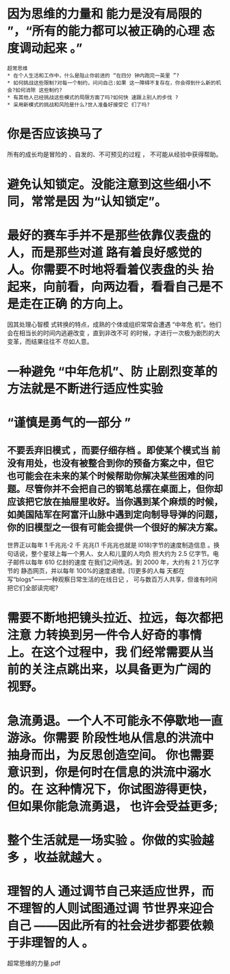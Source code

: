 # 因为思维的力量和 能力是没有局限的 ”，“所有的能力都可以被正确的心理 态度调动起来 。”
```
超常思维
* 在个人生活和工作中，什么是阻止你前进的 “在四分 钟内跑完一英里 ”?
* 如何挑战这些限制?对每一个制约，问问自己:如果 这一障碍不复存在，你会得到什么新的机会?如何消除 这些制约?
* 有其他人已经挑战这些模式的局限方面了吗?如何快 速跟上别人的步伐 ?
* 采用新模式的挑战和风险是什么?世人准备好接受它 们了吗?
```

# 你是否应该换马了
所有的成长均是冒险的 、自发的、不可预见的过程 ，
不可能从经验中获得帮助。

# 避免认知锁定。没能注意到这些细小不同，常常是因 为“认知锁定”。

# 最好的赛车手并不是那些依靠仪表盘的人，而是那些对道 路有着良好感觉的人。你需要不时地将看着仪表盘的头 抬起来，向前看，向两边看，看看自己是不是走在正确 的方向上。
因其处理心智模 式转换的特点，成熟的个体或组织常常会遭遇 “中年危 机”。他们会在相当长的时间内逃避改变 ，直到非改不可 的时候，才进行一次极为剧烈的大变革，而结果往往不 尽如人意。

# 一种避免 “中年危机”、防 止剧烈变革的方法就是不断进行适应性实验
# “谨慎是勇气的一部分 ”

## 不要丢弃旧模式 ，而要仔细存档 。即使某个模式当 前没有用处，也没有被整合到你的预备方案之中，但它 也可能会在未来的某个时候帮助你解决某些困难的问 题。尽管你并不会把自己的钢笔总摆在桌面上，但你却 应该把它放在抽屉里收好。当你遇到某个麻烦的时候， 如美国陆军在阿富汗山脉中遇到定向制导导弹的问题， 你的旧模型之一很有可能会提供一个很好的解决方案。
世界正以每年 1 千兆兆-2 千 兆兆(1 千兆兆也就是 l018)字节的速度制造信息 。换 句话说，整个星球上每一个男人、女人和儿童的人均负 担大约为 2.5 亿字节。电子邮件以每年 610 亿封的速度 在我们之间传送。到 2000 年，大约有 2 1 万亿字节的 静态网页，并以每年 100%的速度递增。[1]更多的人每 天都在写“blogs"——一种观察日常生活的在线日记 ， 可与数百万人共享，但谁有时间把它们全部读完呢?

# 需要不断地把镜头拉近、拉远，每次都把注意 力转换到另一件令人好奇的事情上。在这个过程中，我 们经常需要从当前的关注点跳出来，以具备更为广阔的 视野。

# 急流勇退。一个人不可能永不停歇地一直游泳。你需要 阶段性地从信息的洪流中抽身而出，为反思创造空间。 你也需要意识到，你是何时在信息的洪流中溺水的。在 这种情况下，你试图游得更快，但如果你能急流勇退， 也许会受益更多;

# 整个生活就是一场实验 。你做的实验越多 ，收益就越大 。

# 理智的人 通过调节自己来适应世界，而不理智的人则试图通过调 节世界来迎合自己 ——因此所有的社会进步都要依赖 于非理智的人 。

超常思维的力量.pdf
